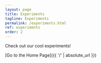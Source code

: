 ```yaml
---
layout: page
title: Experiments
tagline: Experiments
permalink: /experiments.html
ref: experiments
order: 2
---
```


Check out our cool experiments!

[Go to the Home Page]({{ '/' | absolute_url }})
